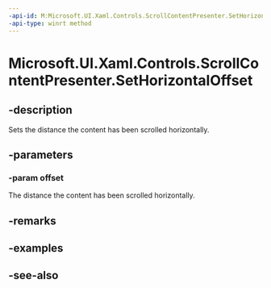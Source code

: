 ```yaml
---
-api-id: M:Microsoft.UI.Xaml.Controls.ScrollContentPresenter.SetHorizontalOffset(System.Double)
-api-type: winrt method
---
```


<!-- Method syntax
public void SetHorizontalOffset(System.Double offset)
-->

# Microsoft.UI.Xaml.Controls.ScrollContentPresenter.SetHorizontalOffset

## -description
Sets the distance the content has been scrolled horizontally.

## -parameters
### -param offset
The distance the content has been scrolled horizontally.

## -remarks

## -examples

## -see-also
